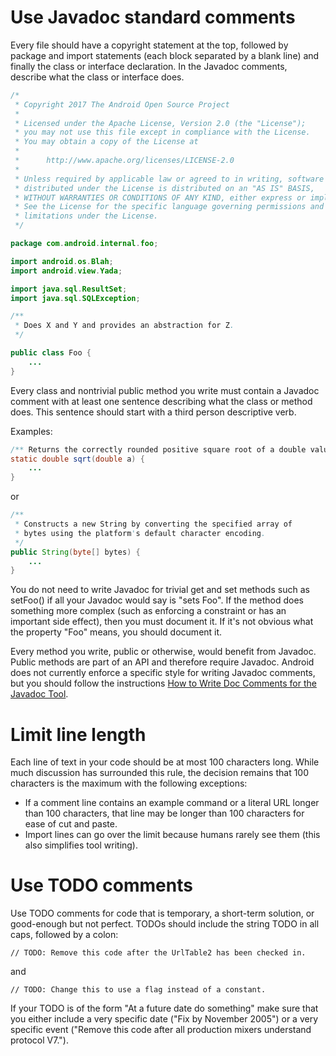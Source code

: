 # Use Javadoc standard comments
Every file should have a copyright statement at the top, followed by package and import statements 
(each block separated by a blank line) and finally the class or interface declaration. In the Javadoc comments, 
describe what the class or interface does.

```java
/*
 * Copyright 2017 The Android Open Source Project
 *
 * Licensed under the Apache License, Version 2.0 (the "License");
 * you may not use this file except in compliance with the License.
 * You may obtain a copy of the License at
 *
 *      http://www.apache.org/licenses/LICENSE-2.0
 *
 * Unless required by applicable law or agreed to in writing, software
 * distributed under the License is distributed on an "AS IS" BASIS,
 * WITHOUT WARRANTIES OR CONDITIONS OF ANY KIND, either express or implied.
 * See the License for the specific language governing permissions and
 * limitations under the License.
 */

package com.android.internal.foo;

import android.os.Blah;
import android.view.Yada;

import java.sql.ResultSet;
import java.sql.SQLException;

/**
 * Does X and Y and provides an abstraction for Z.
 */

public class Foo {
    ...
}
```

Every class and nontrivial public method you write must contain a Javadoc comment with at least one sentence describing what the class or method does. This sentence should start with a third person descriptive verb.

Examples:


```java
/** Returns the correctly rounded positive square root of a double value. */
static double sqrt(double a) {
    ...
}
```
or 

```java
/**
 * Constructs a new String by converting the specified array of
 * bytes using the platform's default character encoding.
 */
public String(byte[] bytes) {
    ...
}
```
You do not need to write Javadoc for trivial get and set methods such as setFoo() if all your Javadoc would say is "sets Foo". If the method does something more complex (such as enforcing a constraint or has an important side effect), then you must document it. If it's not obvious what the property "Foo" means, you should document it.

Every method you write, public or otherwise, would benefit from Javadoc. Public methods are part of an API and therefore require Javadoc. Android does not currently enforce a specific style for writing Javadoc comments, but you should follow the instructions [How to Write Doc Comments for the Javadoc Tool](https://www.oracle.com/technetwork/java/javase/documentation/index-137868.html).

# Limit line length

Each line of text in your code should be at most 100 characters long. While much discussion has surrounded this rule, the decision remains that 100 characters is the maximum with the following exceptions:

* If a comment line contains an example command or a literal URL longer than 100 characters, that line may be longer than 100 characters for ease of cut and paste.
* Import lines can go over the limit because humans rarely see them (this also simplifies tool writing).


# Use TODO comments

Use TODO comments for code that is temporary, a short-term solution, or good-enough but not perfect. 
TODOs should include the string TODO in all caps, followed by a colon:

```
// TODO: Remove this code after the UrlTable2 has been checked in.
```
and 
```
// TODO: Change this to use a flag instead of a constant.
```
If your TODO is of the form "At a future date do something" make sure that you either include a very specific date ("Fix by November 2005") or a very specific event ("Remove this code after all production mixers understand protocol V7.").

